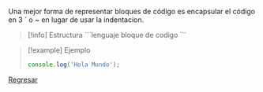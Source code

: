Una mejor forma de representar bloques de código es encapsular el código en 3 \` o \~ en lugar de usar la indentacion.
>[!info] Estructura
>\`\`\`lenguaje
>bloque de codigo
>\`\`\`

>[!example] Ejemplo 
>```javascript
>console.log('Hola Mundo');
>```
>

[Regresar](Markdown)